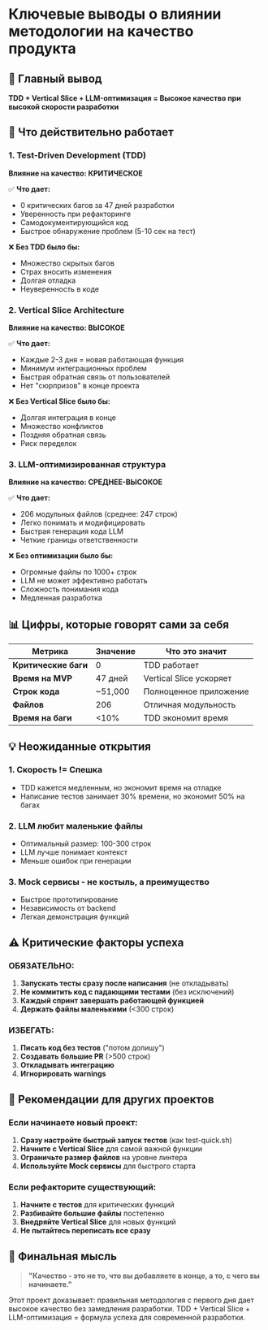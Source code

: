# Ключевые выводы о влиянии методологии на качество продукта

## 🎯 Главный вывод

**TDD + Vertical Slice + LLM-оптимизация = Высокое качество при высокой скорости разработки**

## 🔑 Что действительно работает

### 1. Test-Driven Development (TDD)
**Влияние на качество: КРИТИЧЕСКОЕ**

✅ **Что дает:**
- 0 критических багов за 47 дней разработки
- Уверенность при рефакторинге
- Самодокументирующийся код
- Быстрое обнаружение проблем (5-10 сек на тест)

❌ **Без TDD было бы:**
- Множество скрытых багов
- Страх вносить изменения
- Долгая отладка
- Неуверенность в коде

### 2. Vertical Slice Architecture
**Влияние на качество: ВЫСОКОЕ**

✅ **Что дает:**
- Каждые 2-3 дня = новая работающая функция
- Минимум интеграционных проблем
- Быстрая обратная связь от пользователей
- Нет "сюрпризов" в конце проекта

❌ **Без Vertical Slice было бы:**
- Долгая интеграция в конце
- Множество конфликтов
- Поздняя обратная связь
- Риск переделок

### 3. LLM-оптимизированная структура
**Влияние на качество: СРЕДНЕЕ-ВЫСОКОЕ**

✅ **Что дает:**
- 206 модульных файлов (среднее: 247 строк)
- Легко понимать и модифицировать
- Быстрая генерация кода LLM
- Четкие границы ответственности

❌ **Без оптимизации было бы:**
- Огромные файлы по 1000+ строк
- LLM не может эффективно работать
- Сложность понимания кода
- Медленная разработка

## 📊 Цифры, которые говорят сами за себя

| Метрика | Значение | Что это значит |
|---------|----------|----------------|
| **Критические баги** | 0 | TDD работает |
| **Время на MVP** | 47 дней | Vertical Slice ускоряет |
| **Строк кода** | ~51,000 | Полноценное приложение |
| **Файлов** | 206 | Отличная модульность |
| **Время на баги** | <10% | TDD экономит время |

## 💡 Неожиданные открытия

### 1. Скорость != Спешка
- TDD кажется медленным, но экономит время на отладке
- Написание тестов занимает 30% времени, но экономит 50% на багах

### 2. LLM любит маленькие файлы
- Оптимальный размер: 100-300 строк
- LLM лучше понимает контекст
- Меньше ошибок при генерации

### 3. Mock сервисы - не костыль, а преимущество
- Быстрое прототипирование
- Независимость от backend
- Легкая демонстрация функций

## ⚠️ Критические факторы успеха

### ОБЯЗАТЕЛЬНО:
1. **Запускать тесты сразу после написания** (не откладывать)
2. **Не коммитить код с падающими тестами** (без исключений)
3. **Каждый спринт завершать работающей функцией**
4. **Держать файлы маленькими** (<300 строк)

### ИЗБЕГАТЬ:
1. **Писать код без тестов** ("потом допишу")
2. **Создавать большие PR** (>500 строк)
3. **Откладывать интеграцию**
4. **Игнорировать warnings**

## 🚀 Рекомендации для других проектов

### Если начинаете новый проект:
1. **Сразу настройте быстрый запуск тестов** (как test-quick.sh)
2. **Начните с Vertical Slice** для самой важной функции
3. **Ограничьте размер файлов** на уровне линтера
4. **Используйте Mock сервисы** для быстрого старта

### Если рефакторите существующий:
1. **Начните с тестов** для критических функций
2. **Разбивайте большие файлы** постепенно
3. **Внедряйте Vertical Slice** для новых функций
4. **Не пытайтесь переписать все сразу**

## 📝 Финальная мысль

> **"Качество - это не то, что вы добавляете в конце, а то, с чего вы начинаете."**

Этот проект доказывает: правильная методология с первого дня дает высокое качество без замедления разработки. TDD + Vertical Slice + LLM-оптимизация = формула успеха для современной разработки. 